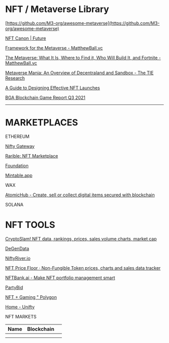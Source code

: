 # NFT / Metaverse Library

[https://github.com/M3-org/awesome-metaverse](https://github.com/M3-org/awesome-metaverse)

[NFT Canon | Future](https://future.a16z.com/nft-canon/)

[Framework for the Metaverse - MatthewBall.vc](https://www.matthewball.vc/all/forwardtothemetaverseprimer)

[The Metaverse: What It Is, Where to Find it, Who Will Build It, and Fortnite - MatthewBall.vc](https://www.matthewball.vc/all/themetaverse)

[Metaverse Mania: An Overview of Decentraland and Sandbox - The TIE Research](https://research.thetie.io/metaverse-mania-an-overview-of-decentraland-and-sandbox/)

[A Guide to Designing Effective NFT Launches](https://www.paradigm.xyz/2021/10/a-guide-to-designing-effective-nft-launches/)

[BGA Blockchain Game Report Q3 2021](https://dappradar.com/blog/bga-blockchain-game-report-q3-2021)

---

# MARKETPLACES

ETHEREUM

[](https://opensea.com/)

[Nifty Gateway](https://niftygateway.com/)

[Rarible: NFT Marketplace](https://rarible.com/)

[Foundation](https://foundation.app/)

[Mintable.app](https://mintable.app/)

WAX

[AtomicHub - Create, sell or collect digital items secured with blockchain](https://wax.atomichub.io/explorer)

SOLANA

[](https://solanart.io/)

# NFT TOOLS

[CryptoSlam! NFT data, rankings, prices, sales volume charts, market cap](https://cryptoslam.io/)

[DeGenData](https://degendata.io/)

[NiftyRiver.io](https://www.niftyriver.io/)

[NFT Price Floor · Non-Fungible Token prices, charts and sales data tracker](https://nftpricefloor.com/)

[NFTBank.ai - Make NFT portfolio management smart](https://nftbank.ai/landing)

[PartyBid](https://www.partybid.app/)

[NFT + Gaming " Polygon](https://awesomepolygon.com/nft-gaming/)

[Home - Unifty](https://www.unifty.com/)

NFT MARKETS

| Name | Blockchain |  |
| --- | --- | --- |
|  |  |  |
|  |  |  |